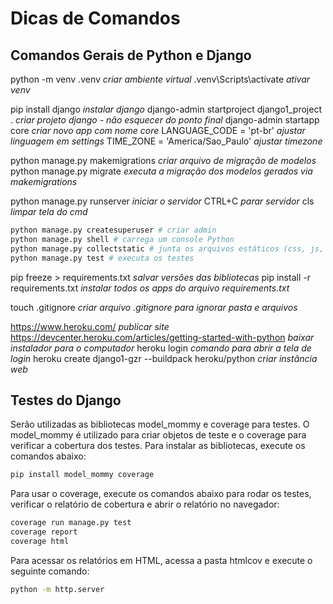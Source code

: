 # Dicas de Comandos

## Comandos Gerais de Python e Django

python -m venv .venv *criar ambiente virtual*
.venv\Scripts\activate *ativar venv*

pip install django *instalar django*
django-admin startproject django1_project . *criar projeto django - não esquecer do ponto final*
django-admin startapp core *criar novo app com nome core*
LANGUAGE_CODE = 'pt-br' *ajustar linguagem em settings*
TIME_ZONE = 'America/Sao_Paulo' *ajustar timezone*

python manage.py makemigrations *criar arquivo de migração de modelos*
python manage.py migrate *executa a migração dos modelos gerados via makemigrations*

python manage.py runserver *iniciar o servidor*
CTRL+C *parar servidor*
cls *limpar tela do cmd*

~~~bash
python manage.py createsuperuser # criar admin
python manage.py shell # carrega um console Python
python manage.py collectstatic # junta os arquivos estáticos (css, js, imagens etc) em uma única pasta
python manage.py test # executa os testes
~~~

pip freeze > requirements.txt *salvar versões das bibliotecas*
pip install -r requirements.txt *instalar todos os apps do arquivo requirements.txt*

touch .gitignore *criar arquivo .gitignore para ignorar pasta e arquivos*

<https://www.heroku.com/> *publicar site*
<https://devcenter.heroku.com/articles/getting-started-with-python> *baixar instalador para o computador*
heroku login *comando para abrir a tela de login*
heroku create django1-gzr --buildpack heroku/python *criar instância web*

## Testes do Django

Serão utilizadas as bibliotecas model_mommy e coverage para testes. O model_mommy é utilizado para criar objetos de teste e o coverage para verificar a cobertura dos testes. Para instalar as bibliotecas, execute os comandos abaixo:

~~~bash
pip install model_mommy coverage
~~~

Para usar o coverage, execute os comandos abaixo para rodar os testes, verificar o relatório de cobertura e abrir o relatório no navegador:

~~~bash
coverage run manage.py test
coverage report
coverage html
~~~

Para acessar os relatórios em HTML, acessa a pasta htmlcov e execute o seguinte comando:

~~~bash
python -m http.server
~~~
